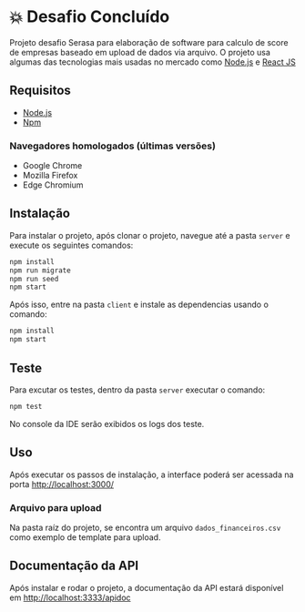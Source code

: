 # :boom: Desafio Concluído

Projeto desafio Serasa para elaboração de software para calculo de score de empresas baseado em upload de dados via arquivo. O projeto usa algumas das tecnologias mais usadas no mercado como [Node.js](https://nodejs.org/en/) e [React JS](https://pt-br.reactjs.org/)

## Requisitos

- [Node.js](https://nodejs.org/en/)
- [Npm](https://www.npmjs.com/)

### Navegadores homologados (últimas versões)

- Google Chrome
- Mozilla Firefox
- Edge Chromium

## Instalação

Para instalar o projeto, após clonar o projeto, navegue até a pasta `server` e execute os seguintes comandos:

```bash
npm install
npm run migrate
npm run seed
npm start
```
Após isso, entre na pasta `client` e instale as dependencias usando o comando:

```bash
npm install
npm start
```

## Teste

Para excutar os testes, dentro da pasta `server` executar o comando:
```bash
npm test
```
No console da IDE serão exibidos os logs dos teste.

## Uso

Após executar os passos de instalação, a interface poderá ser acessada na porta [http://localhost:3000/](http://localhost:3000/)


### Arquivo para upload
Na pasta raíz do projeto, se encontra um arquivo `dados_financeiros.csv` como exemplo de template para upload.

## Documentação da API
Após instalar e rodar o projeto, a documentação da API estará disponível em [http://localhost:3333/apidoc](http://localhost:3333/apidoc)